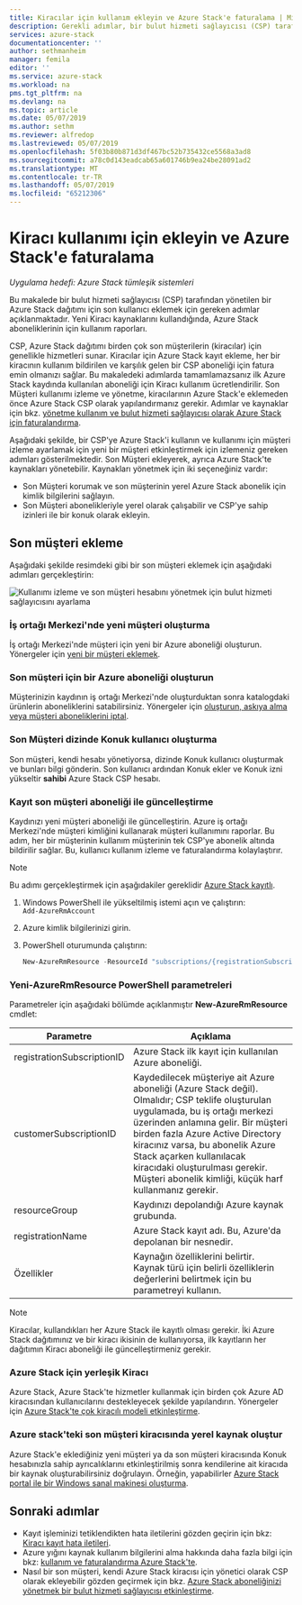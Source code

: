 ```yaml
---
title: Kiracılar için kullanım ekleyin ve Azure Stack'e faturalama | Microsoft Docs
description: Gerekli adımlar, bir bulut hizmeti sağlayıcısı (CSP) tarafından yönetilen Azure Stack için son kullanıcı ekleyin.
services: azure-stack
documentationcenter: ''
author: sethmanheim
manager: femila
editor: ''
ms.service: azure-stack
ms.workload: na
pms.tgt_pltfrm: na
ms.devlang: na
ms.topic: article
ms.date: 05/07/2019
ms.author: sethm
ms.reviewer: alfredop
ms.lastreviewed: 05/07/2019
ms.openlocfilehash: 5f03b80b871d3df467bc52b735432ce5568a3ad8
ms.sourcegitcommit: a78c0d143eadcab65a601746b9ea24be28091ad2
ms.translationtype: MT
ms.contentlocale: tr-TR
ms.lasthandoff: 05/07/2019
ms.locfileid: "65212306"
---
```

# <a name="add-tenant-for-usage-and-billing-to-azure-stack"></a>Kiracı kullanımı için ekleyin ve Azure Stack'e faturalama

*Uygulama hedefi: Azure Stack tümleşik sistemleri*

Bu makalede bir bulut hizmeti sağlayıcısı (CSP) tarafından yönetilen bir Azure Stack dağıtımı için son kullanıcı eklemek için gereken adımlar açıklanmaktadır. Yeni Kiracı kaynaklarını kullandığında, Azure Stack aboneliklerinin için kullanım raporları.

CSP, Azure Stack dağıtımı birden çok son müşterilerin (kiracılar) için genellikle hizmetleri sunar. Kiracılar için Azure Stack kayıt ekleme, her bir kiracının kullanım bildirilen ve karşılık gelen bir CSP aboneliği için fatura emin olmanızı sağlar. Bu makaledeki adımlarda tamamlamazsanız ilk Azure Stack kaydında kullanılan aboneliği için Kiracı kullanım ücretlendirilir. Son Müşteri kullanımı izleme ve yönetme, kiracılarının Azure Stack'e eklemeden önce Azure Stack CSP olarak yapılandırmanız gerekir. Adımlar ve kaynaklar için bkz. [yönetme kullanım ve bulut hizmeti sağlayıcısı olarak Azure Stack için faturalandırma](azure-stack-add-manage-billing-as-a-csp.md).

Aşağıdaki şekilde, bir CSP'ye Azure Stack'i kullanın ve kullanımı için müşteri izleme ayarlamak için yeni bir müşteri etkinleştirmek için izlemeniz gereken adımları gösterilmektedir. Son Müşteri ekleyerek, ayrıca Azure Stack'te kaynakları yönetebilir. Kaynakları yönetmek için iki seçeneğiniz vardır:

- Son Müşteri korumak ve son müşterinin yerel Azure Stack abonelik için kimlik bilgilerini sağlayın.  
- Son Müşteri abonelikleriyle yerel olarak çalışabilir ve CSP'ye sahip izinleri ile bir konuk olarak ekleyin.  

## <a name="add-an-end-customer"></a>Son müşteri ekleme

Aşağıdaki şekilde resimdeki gibi bir son müşteri eklemek için aşağıdaki adımları gerçekleştirin:

![Kullanımı izleme ve son müşteri hesabını yönetmek için bulut hizmeti sağlayıcısını ayarlama](media/azure-stack-csp-enable-billing-usage-tracking/process-csp-enable-billing.png)

### <a name="create-a-new-customer-in-partner-center"></a>İş ortağı Merkezi'nde yeni müşteri oluşturma

İş ortağı Merkezi'nde müşteri için yeni bir Azure aboneliği oluşturun. Yönergeler için [yeni bir müşteri eklemek](/partner-center/add-a-new-customer).

### <a name="create-an-azure-subscription-for-the-end-customer"></a>Son müşteri için bir Azure aboneliği oluşturun

Müşterinizin kaydının iş ortağı Merkezi'nde oluşturduktan sonra katalogdaki ürünlerin aboneliklerini satabilirsiniz. Yönergeler için [oluşturun, askıya alma veya müşteri aboneliklerini iptal](/partner-center/create-a-new-subscription).

### <a name="create-a-guest-user-in-the-end-customer-directory"></a>Son Müşteri dizinde Konuk kullanıcı oluşturma

Son müşteri, kendi hesabı yönetiyorsa, dizinde Konuk kullanıcı oluşturmak ve bunları bilgi gönderin. Son kullanıcı ardından Konuk ekler ve Konuk izni yükseltir **sahibi** Azure Stack CSP hesabı.

### <a name="update-the-registration-with-the-end-customer-subscription"></a>Kayıt son müşteri aboneliği ile güncelleştirme

Kaydınızı yeni müşteri aboneliği ile güncelleştirin. Azure iş ortağı Merkezi'nde müşteri kimliğini kullanarak müşteri kullanımını raporlar. Bu adım, her bir müşterinin kullanım müşterinin tek CSP'ye abonelik altında bildirilir sağlar. Bu, kullanıcı kullanım izleme ve faturalandırma kolaylaştırır.

> [!NOTE]  
> Bu adımı gerçekleştirmek için aşağıdakiler gereklidir [Azure Stack kayıtlı](azure-stack-registration.md).

1. Windows PowerShell ile yükseltilmiş istemi açın ve çalıştırın:  
    `Add-AzureRmAccount`
2. Azure kimlik bilgilerinizi girin.
3. PowerShell oturumunda çalıştırın:

   ```powershell
   New-AzureRmResource -ResourceId "subscriptions/{registrationSubscriptionId}/resourceGroups/{resourceGroup}/providers/Microsoft.AzureStack/registrations/{registrationName}/customerSubscriptions/{customerSubscriptionId}" -ApiVersion 2017-06-01 -Properties <PSObject>
   ```

### <a name="new-azurermresource-powershell-parameters"></a>Yeni-AzureRmResource PowerShell parametreleri

Parametreler için aşağıdaki bölümde açıklanmıştır **New-AzureRmResource** cmdlet:

| Parametre | Açıklama |
| --- | --- |
|registrationSubscriptionID | Azure Stack ilk kayıt için kullanılan Azure aboneliği.|
| customerSubscriptionID | Kaydedilecek müşteriye ait Azure aboneliği (Azure Stack değil). Olmalıdır; CSP teklife oluşturulan uygulamada, bu iş ortağı merkezi üzerinden anlamına gelir. Bir müşteri birden fazla Azure Active Directory kiracınız varsa, bu abonelik Azure Stack açarken kullanılacak kiracıdaki oluşturulması gerekir. Müşteri abonelik kimliği, küçük harf kullanmanız gerekir. |
| resourceGroup | Kaydınızı depolandığı Azure kaynak grubunda. |
| registrationName | Azure Stack kayıt adı. Bu, Azure'da depolanan bir nesnedir. |
| Özellikler | Kaynağın özelliklerini belirtir. Kaynak türü için belirli özelliklerin değerlerini belirtmek için bu parametreyi kullanın.

> [!NOTE]  
> Kiracılar, kullandıkları her Azure Stack ile kayıtlı olması gerekir. İki Azure Stack dağıtımınız ve bir kiracı ikisinin de kullanıyorsa, ilk kayıtların her dağıtımın Kiracı aboneliği ile güncelleştirmeniz gerekir.

### <a name="onboard-tenant-to-azure-stack"></a>Azure Stack için yerleşik Kiracı

Azure Stack, Azure Stack'te hizmetler kullanmak için birden çok Azure AD kiracısından kullanıcılarını destekleyecek şekilde yapılandırın. Yönergeler için [Azure Stack'te çok kiracılı modeli etkinleştirme](azure-stack-enable-multitenancy.md).

### <a name="create-a-local-resource-in-the-end-customer-tenant-in-azure-stack"></a>Azure stack'teki son müşteri kiracısında yerel kaynak oluştur

Azure Stack'e eklediğiniz yeni müşteri ya da son müşteri kiracısında Konuk hesabınızla sahip ayrıcalıklarını etkinleştirilmiş sonra kendilerine ait kiracıda bir kaynak oluşturabilirsiniz doğrulayın. Örneğin, yapabilirler [Azure Stack portal ile bir Windows sanal makinesi oluşturma](../user/azure-stack-quick-windows-portal.md).

## <a name="next-steps"></a>Sonraki adımlar

- Kayıt işleminizi tetiklendikten hata iletilerini gözden geçirin için bkz: [Kiracı kayıt hata iletileri](azure-stack-csp-ref-infrastructure.md#usage-and-billing-error-codes).
- Azure yığını kaynak kullanım bilgilerini alma hakkında daha fazla bilgi için bkz: [kullanım ve faturalandırma Azure Stack'te](azure-stack-billing-and-chargeback.md).
- Nasıl bir son müşteri, kendi Azure Stack kiracısı için yönetici olarak CSP olarak ekleyebilir gözden geçirmek için bkz. [Azure Stack aboneliğinizi yönetmek bir bulut hizmeti sağlayıcısı etkinleştirme](../user/azure-stack-csp-enable-billing-usage-tracking.md).
